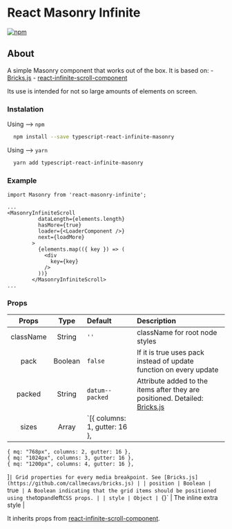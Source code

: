 # React Masonry Infinite

[![npm](https://img.shields.io/npm/dy/localeval.svg)](https://npmjs.com/react-masonry-infinite)

## About

A simple Masonry component that works out of the box. It is based on: - [Bricks.js](https://github.com/callmecavs/bricks.js) - [react-infinite-scroll-component](https://www.npmjs.com/package/react-infinite-scroll-component)

Its use is intended for not so large amounts of elements on screen.

### Instalation

Using --> `npm`

```sh
  npm install --save typescript-react-infinite-masonry
```

Using --> `yarn`

```sh
  yarn add typescript-react-infinite-masonry
```

### Example

```tsx
import Masonry from 'react-masonry-infinite';

...
<MasonryInfiniteScroll
          dataLength={elements.length}
          hasMore={true}
          loader={<LoaderComponent />}
          next={loadMore}
        >
          {elements.map(({ key }) => (
            <div
              key={key}
            />
          ))}
        </MasonryInfiniteScroll>
...
```

### Props

|   Props   |  Type   | Default                       | Description                                                                                                            |
| :-------: | :-----: | :---------------------------- | :--------------------------------------------------------------------------------------------------------------------- |
| className | String  | `''`                          | className for root node styles                                                                                         |
|   pack    | Boolean | `false`                       | If it is true uses pack instead of update function on every update                                                     |
|  packed   | String  | `datum--packed`               | Attribute added to the items after they are positioned. Detailed: [Bricks.js](https://github.com/callmecavs/bricks.js) |
|   sizes   |  Array  | `[{ columns: 1, gutter: 16 }, |

    { mq: "768px", columns: 2, gutter: 16 },
    { mq: "1024px", columns: 3, gutter: 16 },
    { mq: "1200px", columns: 4, gutter: 16 },

]`| Grid properties for every media breakpoint. See [Bricks.js](https://github.com/callmecavs/bricks.js) | | position | Boolean | `true` | A Boolean indicating that the grid items should be positioned using the`top`and`left`CSS props. | | style | Object | `{}` | The inline extra style |

It inherits props from [react-infinite-scroll-component](https://www.npmjs.com/package/react-infinite-scroll-component).
